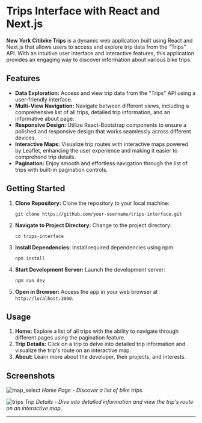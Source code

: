 # Trips Interface with React and Next.js

**New York Citibike Trips** is a dynamic web application built using React and Next.js that allows users to access and explore trip data from the "Trips" API. With an intuitive user interface and interactive features, this application provides an engaging way to discover information about various bike trips.

## Features

- **Data Exploration:** Access and view trip data from the "Trips" API using a user-friendly interface.
- **Multi-View Navigation:** Navigate between different views, including a comprehensive list of all trips, detailed trip information, and an informative about page.
- **Responsive Design:** Utilize React-Bootstrap components to ensure a polished and responsive design that works seamlessly across different devices.
- **Interactive Maps:** Visualize trip routes with interactive maps powered by Leaflet, enhancing the user experience and making it easier to comprehend trip details.
- **Pagination:** Enjoy smooth and effortless navigation through the list of trips with built-in pagination controls.

## Getting Started

1. **Clone Repository:** Clone the repository to your local machine:
   ```
   git clone https://github.com/your-username/trips-interface.git
   ```

2. **Navigate to Project Directory:** Change to the project directory:
   ```
   cd trips-interface
   ```

3. **Install Dependencies:** Install required dependencies using npm:
   ```
   npm install
   ```

4. **Start Development Server:** Launch the development server:
   ```
   npm run dev
   ```

5. **Open in Browser:** Access the app in your web browser at `http://localhost:3000`.

## Usage

1. **Home:** Explore a list of all trips with the ability to navigate through different pages using the pagination feature.
2. **Trip Details:** Click on a trip to delve into detailed trip information and visualize the trip's route on an interactive map.
3. **About:** Learn more about the developer, their projects, and interests.

## Screenshots

![map_select](https://github.com/FranBlake89/Trip_Bikes/assets/73005797/21780fb4-56da-4d91-b5f9-47322f3763a7)
*Home Page - Discover a list of bike trips.*


![trips](https://github.com/FranBlake89/Trip_Bikes/assets/73005797/f48a9f3a-f163-4894-bd2a-313248364086)
*Trip Details - Dive into detailed information and view the trip's route on an interactive map.*


---
